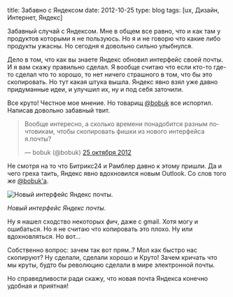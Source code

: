 title: Забавно с Яндексом
date: 2012-10-25
type: blog
tags: [ux, Дизайн, Интернет, Яндекс]

Забавный случай с Яндексом. Мне в общем все равно, что и как там у продуктов которыми я не пользуюсь. Но я и не говорю что какие либо продукты ужасны. Но сегодня я довольно сильно улыбнулся. 

Дело в том, что как вы знаете Яндекс обновил интерфейс своей почты. И я вам скажу правильно сделал. Я вообще считаю что если кто-то где-то сделал что то хорошо, то нет ничего страшного в том, что бы это скопировать. Но тут какая штука вышла. Яндекс явно взял уже давно придуманные идеи, и улучшил их, ну и под себя заточили. 

Все круто! Честное мое мнение. Но товарищ [@bobuk](https://twitter.com/bobuk) все испортил. Написав довольно забавный твит.

<div class="tweet">
    <blockquote class="twitter-tweet" lang="ru"><p>Вообще интересно, а сколько времени понадобится разным почтовикам, чтобы скопировать фишки из нового интерфейса я.почты?</p>&mdash; bobuk (@bobuk) <a href="https://twitter.com/bobuk/statuses/261414423367929857">25 октября 2012</a></blockquote>
    <script async src="//platform.twitter.com/widgets.js" charset="utf-8"></script>
</div>

Не смотря на то что Битрикс24 и Рамблер давно к этому пришли. Да и чего греха таить, Яндекс явно вдохновился новым Outlook. Со слов того же [@bobuk'a](https://twitter.com/bobuk/status/261417078207152128).

![Новый интерфейс Яндекс почты.](/static/files/yandex.jpg)

*Новый интерфейс Яндекс почты.*

Ну я нашел сходство некоторых *фич*, даже с gmail. Хотя могу и ошибаться. Но я не считаю что копировать это плохо. Ну или вдохновляться. Но вот...

Собственно вопрос: зачем так вот прям..? Мол как быстро нас скопируют? Ну сделали, сделали хорошо и Круто! Зачем кричать что мы круты, будто бы революцию сделали в мире электронной почты.

Но справедливости ради скажу, что новая почта Яндекса конечно удобная и приятная!